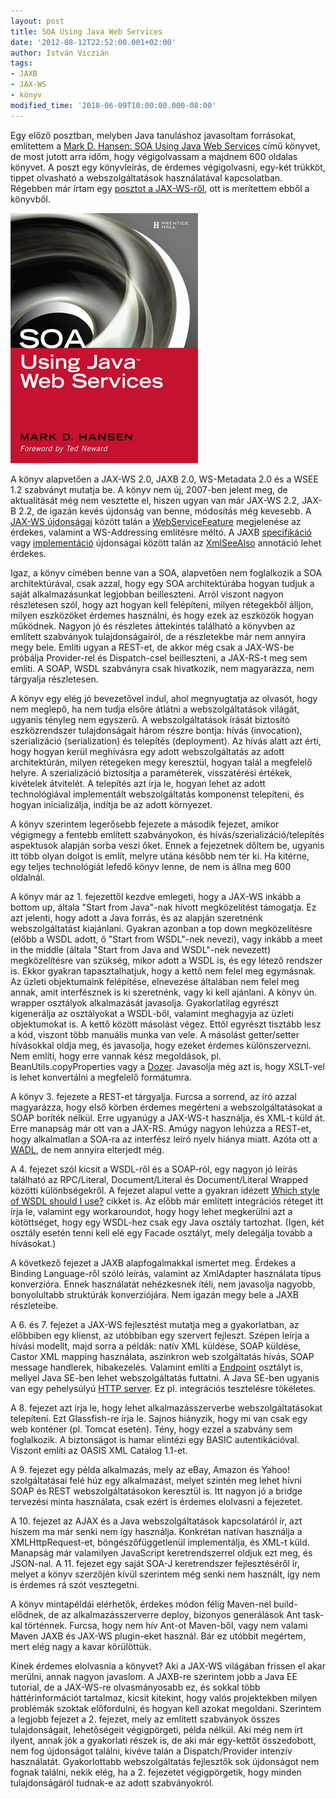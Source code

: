 ```yaml
---
layout: post
title: SOA Using Java Web Services
date: '2012-08-12T22:52:00.001+02:00'
author: István Viczián
tags:
- JAXB
- JAX-WS
- könyv
modified_time: '2018-06-09T10:00:00.000-08:00'
---
```


Egy előző posztban, melyben Java tanuláshoz javasoltam forrásokat,
említettem a [Mark D. Hansen: SOA Using Java Web
Services](http://soabook.com/) című könyvet, de most jutott arra időm,
hogy végigolvassam a majdnem 600 oldalas könyvet. A poszt egy
könyvleírás, de érdemes végigolvasni, egy-két trükköt, tippet olvasható
a webszolgáltatások használatával kapcsolatban. Régebben már írtam egy
[posztot a JAX-WS-ről](/2009/11/22/jax-ws-melyviz.html), ott is
merítettem ebből a könyvből.

![SOA Using Java Web Services](/artifacts/posts/2012-08-12-soa-using-java-web-services/cover_300wide.jpg)

A könyv alapvetően a JAX-WS 2.0, JAXB 2.0, WS-Metadata 2.0 és a WSEE 1.2
szabványt mutatja be. A könyv nem új, 2007-ben jelent meg, de
aktualitását még nem vesztette el, hiszen ugyan van már JAX-WS 2.2,
JAX-B 2.2, de igazán kevés újdonság van benne, módosítás még kevesebb. A
[JAX-WS
újdonságai](http://jax-ws.java.net/nonav/2.2.1/docs/UsersGuide.html#2.0_Features)
között talán a
[WebServiceFeature](http://docs.oracle.com/javase/7/docs/api/javax/xml/ws/WebServiceFeature.html)
megjelenése az érdekes, valamint a WS-Addressing említésre méltó. A JAXB
[specifikáció](http://jcp.org/aboutJava/communityprocess/maintenance/jsr222/222ChangeLog.html)
vagy
[implementáció](http://jaxb.java.net/nonav/2.2.6/docs/ch02.html#jaxb-2-0-changelog)
újdonságai között talán az
[XmlSeeAlso](http://docs.oracle.com/javase/7/docs/api/javax/xml/bind/annotation/XmlSeeAlso.html)
annotáció lehet érdekes.

Igaz, a könyv címében benne van a SOA, alapvetően nem foglalkozik a SOA
architektúrával, csak azzal, hogy egy SOA architektúrába hogyan tudjuk a
saját alkalmazásunkat legjobban beilleszteni. Arról viszont nagyon
részletesen szól, hogy azt hogyan kell felépíteni, milyen rétegekből
álljon, milyen eszközöket érdemes használni, és hogy ezek az eszközök
hogyan működnek. Nagyon jó és részletes áttekintés található a könyvben
az említett szabványok tulajdonságairól, de a részletekbe már nem
annyira megy bele. Említi ugyan a REST-et, de akkor még csak a JAX-WS-be
próbálja Provider-rel és Dispatch-csel beilleszteni, a JAX-RS-t meg sem
említi. A SOAP, WSDL szabványra csak hivatkozik, nem magyarázza, nem
tárgyalja részletesen.

A könyv egy elég jó bevezetővel indul, ahol megnyugtatja az olvasót,
hogy nem meglepő, ha nem tudja elsőre átlátni a webszolgáltatások
világát, ugyanis tényleg nem egyszerű. A webszolgáltatások írását
biztosító eszközrendszer tulajdonságait három részre bontja: hívás
(invocation), szerializáció (serialization) és telepítés (deployment).
Az hívás alatt azt érti, hogy hogyan kerül meghívásra egy adott
webszolgáltatás az adott architektúrán, milyen rétegeken megy keresztül,
hogyan talál a megfelelő helyre. A szerializáció biztosítja a
paraméterek, visszatérési értékek, kivételek átvitelét. A telepítés azt
írja le, hogyan lehet az adott technológiával implementált
webszolgáltatás komponenst telepíteni, és hogyan inicializálja, indítja
be az adott környezet.

A könyv szerintem legerősebb fejezete a második fejezet, amikor
végigmegy a fentebb említett szabványokon, és
hívás/szerializáció/telepítés aspektusok alapján sorba veszi őket. Ennek
a fejezetnek dőltem be, ugyanis itt több olyan dolgot is említ, melyre
utána később nem tér ki. Ha kitérne, egy teljes technológiát lefedő
könyv lenne, de nem is állna meg 600 oldalnál.

A könyv már az 1. fejezettől kezdve emlegeti, hogy a JAX-WS inkább a
bottom up, általa "Start from Java"-nak hívott megközelítést támogatja.
Ez azt jelenti, hogy adott a Java forrás, és az alapján szeretnénk
webszolgáltatást kiajánlani. Gyakran azonban a top down megközelítésre
(előbb a WSDL adott, ő "Start from WSDL"-nek nevezi), vagy inkább a meet
in the middle (általa "Start from Java and WSDL"-nek nevezett)
megközelítésre van szükség, mikor adott a WSDL is, és egy létező
rendszer is. Ekkor gyakran tapasztalhatjuk, hogy a kettő nem felel meg
egymásnak. Az üzleti objektumaink felépítése, elnevezése általában nem
felel meg annak, amit interfésznek is ki szeretnénk, vagy ki kell
ajánlani. A könyv ún. wrapper osztályok alkalmazását javasolja.
Gyakorlatilag egyrészt kigenerálja az osztályokat a WSDL-ből, valamint
meghagyja az üzleti objektumokat is. A kettő között másolást végez.
Ettől egyrészt tisztább lesz a kód, viszont több manuális munka van
vele. A másolást getter/setter hívásokkal oldja meg, és javasolja, hogy
ezeket érdemes különszervezni. Nem említi, hogy erre vannak kész
megoldások, pl. BeanUtils.copyProperties vagy a
[Dozer](http://dozer.sourceforge.net/). Javasolja még azt is, hogy
XSLT-vel is lehet konvertálni a megfelelő formátumra.

A könyv 3. fejezete a REST-et tárgyalja. Furcsa a sorrend, az író azzal
magyarázza, hogy első körben érdemes megérteni a webszolgáltatásokat a
SOAP boríték nélkül. Erre ugyanúgy a JAX-WS-t használja, és XML-t küld
át. Erre manapság már ott van a JAX-RS. Amúgy nagyon lehúzza a REST-et,
hogy alkalmatlan a SOA-ra az interfész leíró nyelv hiánya miatt. Azóta
ott a
[WADL](http://en.wikipedia.org/wiki/Web_Application_Description_Language),
de nem annyira elterjedt még.

A 4. fejezet szól kicsit a WSDL-ről és a SOAP-ról, egy nagyon jó leírás
található az RPC/Literal, Document/Literal és Document/Literal Wrapped
közötti különbségekről. A fejezet alapul vette a gyakran idézett [Which
style of WSDL should I
use?](http://www.ibm.com/developerworks/webservices/library/ws-whichwsdl/)
cikket is. Az előbb már említett integrációs réteget itt írja le,
valamint egy workaroundot, hogy hogy lehet megkerülni azt a kötöttséget,
hogy egy WSDL-hez csak egy Java osztály tartozhat. (Igen, két osztály
esetén tenni kell elé egy Facade osztályt, mely delegálja tovább a
hívásokat.)

A következő fejezet a JAXB alapfogalmakkal ismertet meg. Érdekes a
Binding Language-ről szóló leírás, valamint az XmlAdapter használata
típus konverzióra. Ennek használatát nehézkesnek ítéli, nem javasolja
nagyobb, bonyolultabb struktúrák konverziójára. Nem igazán megy bele a
JAXB részleteibe.

A 6. és 7. fejezet a JAX-WS fejlesztést mutatja meg a gyakorlatban, az
előbbiben egy klienst, az utóbbiban egy szervert fejleszt. Szépen leírja
a hívási modellt, majd sorra a példák: natív XML küldése, SOAP küldése,
Castor XML mapping használata, aszinkron web szolgáltatás hívás, SOAP
message handlerek, hibakezelés. Valamint említi a
[Endpoint](http://docs.oracle.com/javase/7/docs/api/javax/xml/ws/Endpoint.html)
osztályt is, mellyel Java SE-ben lehet webszolgáltatás futtatni. A Java
SE-ben ugyanis van egy pehelysúlyú [HTTP
server](https://blogs.oracle.com/michaelmcm/entry/http_server_api_in_java).
Ez pl. integrációs tesztelésre tökéletes.

A 8. fejezet azt írja le, hogy lehet alkalmazásszerverbe
webszolgáltatásokat telepíteni. Ezt Glassfish-re írja le. Sajnos
hiányzik, hogy mi van csak egy web konténer (pl. Tomcat esetén). Tény,
hogy ezzel a szabvány sem foglalkozik. A biztonságot is hamar elintézi
egy BASIC autentikációval. Viszont említi az OASIS XML Catalog 1.1-et.

A 9. fejezet egy példa alkalmazás, mely az eBay, Amazon és Yahoo!
szolgáltatásai felé húz egy alkalmazást, melyet szintén meg lehet hívni
SOAP és REST webszolgáltatásokon keresztül is. Itt nagyon jó a bridge
tervezési minta használata, csak ezért is érdemes elolvasni a fejezetet.

A 10. fejezet az AJAX és a Java webszolgáltatások kapcsolatáról ír, azt
hiszem ma már senki nem így használja. Konkrétan natívan használja a
XMLHttpRequest-et, böngészőfüggetlenül implementálja, és XML-t küld.
Manapság már valamilyen JavaScript keretrendszerrel oldjuk ezt meg, és
JSON-nal. A 11. fejezet egy saját SOA-J keretrendszer fejlesztéséről ír,
melyet a könyv szerzőjén kívül szerintem még senki nem használt, így nem
is érdemes rá szót vesztegetni.

A könyv mintapéldái elérhetők, érdekes módon félig Maven-nel
build-elődnek, de az alkalmazásszerverre deploy, bizonyos generálások
Ant task-kal történnek. Furcsa, hogy nem hív Ant-ot Maven-ből, vagy nem
valami Maven JAXB és JAX-WS plugin-eket használ. Bár ez utóbbit
megértem, mert elég nagy a kavar körülöttük.

Kinek érdemes elolvasnia a könyvet? Aki a JAX-WS világában frissen el
akar merülni, annak nagyon javaslom. A JAXB-re szerintem jobb a Java EE
tutorial, de a JAX-WS-re olvasmányosabb ez, és sokkal több
háttérinformációt tartalmaz, kicsit kitekint, hogy valós projektekben
milyen problémák szoktak előfordulni, és hogyan kell azokat megoldani.
Szerintem a legjobb fejezet a 2. fejezet, mely az említett szabványok
összes tulajdonságait, lehetőségeit végigpörgeti, példa nélkül. Aki még
nem írt ilyent, annak jók a gyakorlati részek is, de aki már egy-kettőt
összedobott, nem fog újdonságot találni, kivéve talán a
Dispatch/Provider intenzív használatát. Gyakorlottabb webszolgáltatás
fejlesztők sok újdonságot nem fognak találni, nekik elég, ha a 2.
fejezetet végigpörgetik, hogy minden tulajdonságáról tudnak-e az adott
szabványokról.
